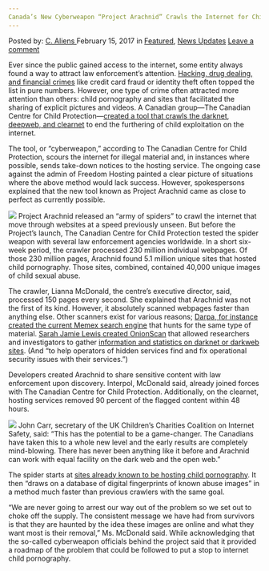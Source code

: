 ```yaml
---
Canada’s New Cyberweapon “Project Arachnid” Crawls the Internet for Child Pornography
---
```

<article class="post-listing post-18132 post type-post status-publish format-standard has-post-thumbnail hentry 
<div class="post-inner">
    <span>Posted by: <a href="https://www.deepdotweb.com/author/caliens/" title="">C. Aliens </a></span>
<span>February 15, 2017</span>
<span>in <a href="https://www.deepdotweb.com/category/deepdot-news/" rel="category tag">Featured</a>, <a href="https://www.deepdotweb.com/category/news-updates/" rel="category tag">News Updates</a></span>
<span><a href="https://www.deepdotweb.com/2017/02/15/canadas-new-cyberweapon-project-arachnid-crawls-the-internet-for-child-pornography/#respond">Leave a comment</a></span>
</p>
<div class="clear"></div>
    
<p>Ever since the public gained access to the internet, some entity always found a way to attract law enforcement’s attention. <a href="https://www.deepdotweb.com/marketplace-directory/categories/top-markets/">Hacking, drug dealing, and financial crimes</a> like credit card fraud or identity theft often topped the list in pure numbers. However, one type of crime often attracted more attention than others: child pornography and sites that facilitated the sharing of explicit pictures and videos. A Canadian group—The Canadian Centre for Child Protection—<a href="https://www.protectchildren.ca/app/en/csa_imagery-arachnid">created a tool that crawls the darknet, deepweb, and clearnet</a> to end the furthering of child exploitation on the internet.</p>
<p>The tool, or “cyberweapon,” according to The Canadian Centre for Child Protection, scours the internet for illegal material and, in instances where possible, sends take-down notices to the hosting service. The ongoing case against the admin of Freedom Hosting painted a clear picture of situations where the above method would lack success. However, spokespersons explained that the new tool known as Project Arachnid came as close to perfect as currently possible.</p>
<p><img class="wp-image-18136 aligncenter" src="/imgs/2017/02/word-image-29.jpeg" srcset="/imgs/2017/02/word-image-29.jpeg 735w, /imgs/2017/02/word-image-29-300x132.jpeg 300w" sizes="(max-width: 735px) 100vw, 735px"/> Project Arachnid released an “army of spiders” to crawl the internet that move through websites at a speed previously unseen. But before the Project’s launch, The Canadian Centre for Child Protection tested the spider weapon with several law enforcement agencies worldwide. In a short six-week period, the crawler processed 230 million individual webpages. Of those 230 million pages, Arachnid found 5.1 million unique sites that hosted child pornography. Those sites, combined, contained 40,000 unique images of child sexual abuse.</p>
<p>The crawler, Lianna McDonald, the centre’s executive director, said, processed 150 pages every second. She explained that Arachnid was not the first of its kind. However, it absolutely scanned webpages faster than anything else. Other scanners exist for various reasons; <a href="https://www.deepdotweb.com/2017/01/18/darpa-fight-human-trafficking/">Darpa, for instance created the current Memex search engine</a> that hunts for the same type of material. <a href="https://onionscan.org/">Sarah Jamie Lewis created OnionScan</a> that allowed researchers and investigators to gather <a href="https://www.deepdotweb.com/2016/04/12/onionscan-tests-anonymity-dark-net-domains/">information and statistics on darknet or darkweb sites</a>. (And “to help operators of hidden services find and fix operational security issues with their services.”)</p>
<p>Developers created Arachnid to share sensitive content with law enforcement upon discovery. Interpol, McDonald said, already joined forces with The Canadian Centre for Child Protection. Additionally, on the clearnet, hosting services removed 90 percent of the flagged content within 48 hours.</p>
<p><img class="wp-image-18137 aligncenter" src="/imgs/2017/02/word-image-30.jpeg" srcset="/imgs/2017/02/word-image-30.jpeg 725w, /imgs/2017/02/word-image-30-300x155.jpeg 300w" sizes="(max-width: 725px) 100vw, 725px"/> John Carr, secretary of the UK Children’s Charities Coalition on Internet Safety, said: “This has the potential to be a game-changer. The Canadians have taken this to a whole new level and the early results are completely mind-blowing. There has never been anything like it before and Arachnid can work with equal facility on the dark web and the open web.”</p>
<p>The spider starts at <a href="https://www.deepdotweb.com/tag/playpen/">sites already known to be hosting child pornography</a>. It then “draws on a database of digital fingerprints of known abuse images” in a method much faster than previous crawlers with the same goal.</p>
<p>“We are never going to arrest our way out of the problem so we set out to choke off the supply. The consistent message we have had from survivors is that they are haunted by the idea these images are online and what they want most is their removal,” Ms. McDonald said. While acknowledging that the so-called cyberweapon officials behind the project said that it provided a roadmap of the problem that could be followed to put a stop to internet child pornography.</p>
</div>
<span style="display:none" class="updated">2017-02-15</span>
<div style="display:none" class="vcard author" itemprop="author" itemscope itemtype="http://schema.org/Person"><strong class="fn" itemprop="name"><a href="https://www.deepdotweb.com/author/caliens/" title="Posts by C. Aliens" rel="author">C. Aliens</a></strong></div>
    
